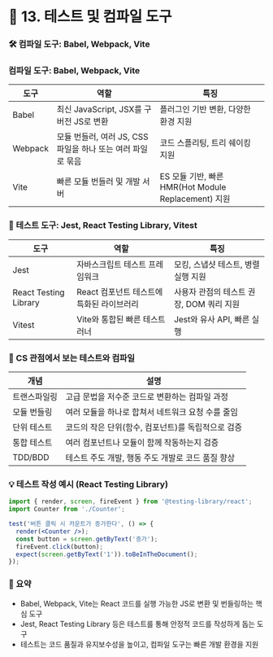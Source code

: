 # 📘 13. 테스트 및 컴파일 도구

### 🛠 컴파일 도구: Babel, Webpack, Vite
### 컴파일 도구: Babel, Webpack, Vite

| 도구       | 역할                                                         | 특징                                                |
|------------|--------------------------------------------------------------|-----------------------------------------------------|
| Babel      | 최신 JavaScript, JSX를 구버전 JS로 변환                      | 플러그인 기반 변환, 다양한 환경 지원                |
| Webpack    | 모듈 번들러, 여러 JS, CSS 파일을 하나 또는 여러 파일로 묶음  | 코드 스플리팅, 트리 쉐이킹 지원                     |
| Vite       | 빠른 모듈 번들러 및 개발 서버                                | ES 모듈 기반, 빠른 HMR(Hot Module Replacement) 지원 |


### 🧪 테스트 도구: Jest, React Testing Library, Vitest

| 도구                    | 역할                                          | 특징                                         |
|-------------------------|-----------------------------------------------|----------------------------------------------|
| Jest                    | 자바스크립트 테스트 프레임워크                | 모킹, 스냅샷 테스트, 병렬 실행 지원          |
| React Testing Library   | React 컴포넌트 테스트에 특화된 라이브러리     | 사용자 관점의 테스트 권장, DOM 쿼리 지원     |
| Vitest                  | Vite와 통합된 빠른 테스트 러너                | Jest와 유사 API, 빠른 실행                   |

### 🧠 CS 관점에서 보는 테스트와 컴파일

| 개념              | 설명                                                           |
|-------------------|----------------------------------------------------------------|
| 트랜스파일링      | 고급 문법을 저수준 코드로 변환하는 컴파일 과정                 |
| 모듈 번들링       | 여러 모듈을 하나로 합쳐서 네트워크 요청 수를 줄임              |
| 단위 테스트       | 코드의 작은 단위(함수, 컴포넌트)를 독립적으로 검증             |
| 통합 테스트       | 여러 컴포넌트나 모듈이 함께 작동하는지 검증                    |
| TDD/BDD           | 테스트 주도 개발, 행동 주도 개발로 코드 품질 향상              |

### 💡 테스트 작성 예시 (React Testing Library)
```jsx
import { render, screen, fireEvent } from '@testing-library/react';
import Counter from './Counter';

test('버튼 클릭 시 카운트가 증가한다', () => {
  render(<Counter />);
  const button = screen.getByText('증가');
  fireEvent.click(button);
  expect(screen.getByText('1')).toBeInTheDocument();
});
```

### 💬 요약
- Babel, Webpack, Vite는 React 코드를 실행 가능한 JS로 변환 및 번들링하는 핵심 도구
- Jest, React Testing Library 등은 테스트를 통해 안정적 코드를 작성하게 돕는 도구
- 테스트는 코드 품질과 유지보수성을 높이고, 컴파일 도구는 빠른 개발 환경을 지원
